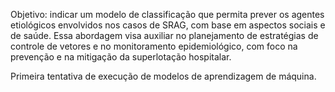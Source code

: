 Objetivo: indicar um modelo de classificação que permita prever os agentes etiológicos envolvidos nos casos de SRAG, com base em aspectos sociais e de saúde. 
Essa abordagem visa auxiliar no planejamento de estratégias de controle de vetores e no monitoramento epidemiológico, com foco na prevenção e na mitigação da superlotação hospitalar.

Primeira tentativa de execução de modelos de aprendizagem de máquina.
